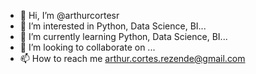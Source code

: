 - 👋 Hi, I’m @arthurcortesr
- 👀 I’m interested in Python, Data Science, BI...
- 🌱 I’m currently learning Python, Data Science, BI...
- 💞️ I’m looking to collaborate on ...
- 📫 How to reach me arthur.cortes.rezende@gmail.com

<!---
arthurcortesr/arthurcortesr is a ✨ special ✨ repository because its `README.md` (this file) appears on your GitHub profile.
You can click the Preview link to take a look at your changes.
--->
